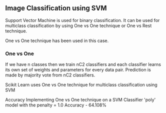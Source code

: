 ## Image Classification using SVM

Support Vector Machine is used for binary classification. It can be used for multiclass classification by using One vs One technique or One vs Rest technique.

One vs One technique has been used in this case.

### One vs One
If we have n classes then we train nC2 classifiers and each classifier learns its own set of weights and parameters for every data pair. Prediction is made by majority vote from nC2 classifiers.

Scikit Learn uses One vs One technique for multiclass classification using SVM

Accuracy
Implementing One vs One technique on a SVM Classifier 'poly' model with the penalty = 1.0
Accuracy - 64.108%

